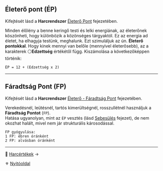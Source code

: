 ## Életerő pont (ÉP)

Kifejtését lásd a **Harcrendszer** [Életerő Pont](061_01_eletero_pont.md) fejezetében.

Minden élőlény a benne keringő testi és lelki energiának, az életerőnek köszönheti, hogy különbözik a közönséges tárgyaktól. Ez az energia ad életet, ha elhagyja testünk, meghalunk. Ezt szimuláljuk az ún. **Életerő pontokkal**. Hogy kinek mennyi van belőle (mennyivel életerősebb), az a karakterek ⚪**Edzettség** értékétől függ. Kiszámolása a következőképpen történik:

```
ÉP = 12 + (Edzettség x 2)
```

---
## Fáradtság Pont (FP)

Kifejtését lásd a **Harcrendszer** [Életerő - Fáradtság Pont](061_02_faradsag_pont.md) fejezetében.

Verekedésnél, leütésnél, tartós kimerültségnél, rosszullétnél használjuk a **Fáradtság Pontot** (`FP`).\
Hatása ugyanolyan, mint az `ÉP` vesztés (lásd [Sebesülés](061_03_sebesules.md) fejezet), de nem okozhat halált, mivel nem jár strukturális károsodással.

```
FP gyógyulása:
1 FP: ébren óránként
2 FP: alvásban óránként
```

---

🔗 [Harcértékek](010_10_02_harcertekek_99.md) →

⚜️ [Nyitóoldal](start.md#1-karakteralkot%C3%A1s)
